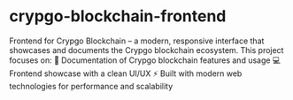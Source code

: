# crypgo-blockchain-frontend
Frontend for Crypgo Blockchain – a modern, responsive interface that showcases and documents the Crypgo blockchain ecosystem. This project focuses on:  📖 Documentation of Crypgo blockchain features and usage  💻 Frontend showcase with a clean UI/UX  ⚡ Built with modern web technologies for performance and scalability
